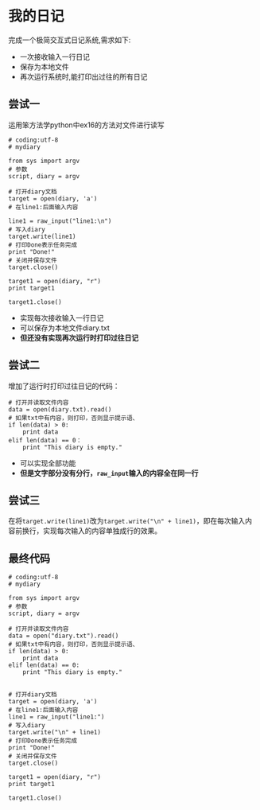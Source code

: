 # 我的日记

完成一个极简交互式日记系统,需求如下:
- 一次接收输入一行日记
- 保存为本地文件
- 再次运行系统时,能打印出过往的所有日记

## 尝试一
运用笨方法学python中ex16的方法对文件进行读写

    # coding:utf-8
    # mydiary

    from sys import argv
    # 参数
    script, diary = argv
    
    # 打开diary文档
    target = open(diary, 'a')
    # 在line1:后面输入内容
    
    line1 = raw_input("line1:\n")
    # 写入diary
    target.write(line1)
    # 打印Done表示任务完成
    print "Done!"
    # 关闭并保存文件
    target.close()
    
    target1 = open(diary, "r")
    print target1
    
    target1.close()

- 实现每次接收输入一行日记
- 可以保存为本地文件diary.txt
- **但还没有实现再次运行时打印过往日记**

## 尝试二
增加了运行时打印过往日记的代码：

    # 打开并读取文件内容
    data = open(diary.txt).read()
    # 如果txt中有内容，则打印，否则显示提示语、
    if len(data) > 0:
        print data
    elif len(data) == 0：
        print "This diary is empty."

- 可以实现全部功能
- **但是文字部分没有分行，`raw_input`输入的内容全在同一行**

## 尝试三
在将`target.write(line1)`改为`target.write("\n" + line1)`，即在每次输入内容前换行，实现每次输入的内容单独成行的效果。

## 最终代码
    
    # coding:utf-8
    # mydiary
    
    from sys import argv
    # 参数
    script, diary = argv
    
    # 打开并读取文件内容
    data = open("diary.txt").read()
    # 如果txt中有内容，则打印，否则显示提示语、
    if len(data) > 0:
        print data
    elif len(data) == 0:
        print "This diary is empty."
    
    
    # 打开diary文档
    target = open(diary, 'a')
    # 在line1:后面输入内容
    line1 = raw_input("line1:")
    # 写入diary
    target.write("\n" + line1)
    # 打印Done表示任务完成
    print "Done!"
    # 关闭并保存文件
    target.close()
    
    target1 = open(diary, "r")
    print target1
    
    target1.close()